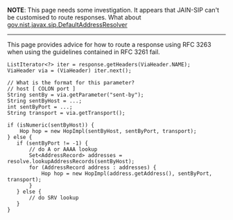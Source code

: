 **NOTE**: This page needs some investigation.  It appears that JAIN-SIP can't be customised to route responses.  What about [gov.nist.javax.sip.DefaultAddressResolver](http://www-x.antd.nist.gov/proj/iptel/jain-sip-1.2/javadoc/gov/nist/javax/sip/DefaultAddressResolver.html)


---


This page provides advice for how to route a response using RFC 3263 when using the guidelines contained in RFC 3261 fail.

```
ListIterator<?> iter = response.getHeaders(ViaHeader.NAME);
ViaHeader via = (ViaHeader) iter.next();

// What is the format for this parameter?
// host [ COLON port ]
String sentBy = via.getParameter("sent-by");
String sentByHost = ...;
int sentByPort = ...;
String transport = via.getTransport();

if (isNumeric(sentByHost)) {
    Hop hop = new HopImpl(sentByHost, sentByPort, transport);
} else {
   if (sentByPort != -1) {
       // do A or AAAA lookup
       Set<AddressRecord> addresses = resolve.lookupAddressRecords(sentByHost);
       for (AddressRecord address : addresses) {
           Hop hop = new HopImpl(address.getAddress(), sentByPort, transport);
       }
   } else {
       // do SRV lookup
   }
}
```